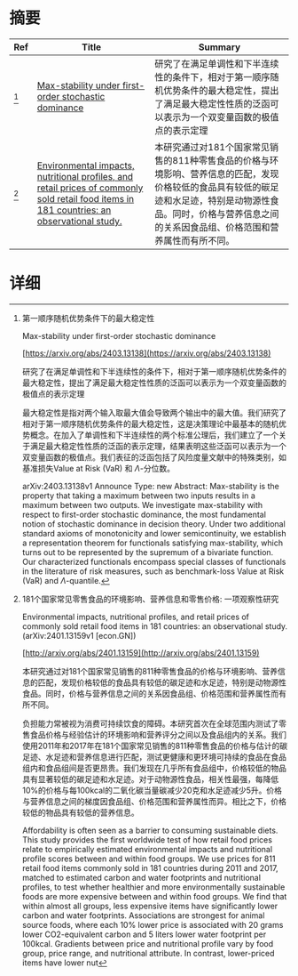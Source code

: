 # 摘要

| Ref | Title | Summary |
| --- | --- | --- |
| [^1] | [Max-stability under first-order stochastic dominance](https://arxiv.org/abs/2403.13138) | 研究了在满足单调性和下半连续性的条件下，相对于第一顺序随机优势条件的最大稳定性，提出了满足最大稳定性性质的泛函可以表示为一个双变量函数的极值点的表示定理 |
| [^2] | [Environmental impacts, nutritional profiles, and retail prices of commonly sold retail food items in 181 countries: an observational study.](http://arxiv.org/abs/2401.13159) | 本研究通过对181个国家常见销售的811种零售食品的价格与环境影响、营养信息的匹配，发现价格较低的食品具有较低的碳足迹和水足迹，特别是动物源性食品。同时，价格与营养信息之间的关系因食品组、价格范围和营养属性而有所不同。 |

# 详细

[^1]: 第一顺序随机优势条件下的最大稳定性

    Max-stability under first-order stochastic dominance

    [https://arxiv.org/abs/2403.13138](https://arxiv.org/abs/2403.13138)

    研究了在满足单调性和下半连续性的条件下，相对于第一顺序随机优势条件的最大稳定性，提出了满足最大稳定性性质的泛函可以表示为一个双变量函数的极值点的表示定理

    

    最大稳定性是指对两个输入取最大值会导致两个输出中的最大值。我们研究了相对于第一顺序随机优势条件的最大稳定性，这是决策理论中最基本的随机优势概念。在加入了单调性和下半连续性的两个标准公理后，我们建立了一个关于满足最大稳定性性质的泛函的表示定理，结果表明这些泛函可以表示为一个双变量函数的极值点。我们表征的泛函包括了风险度量文献中的特殊类别，如基准损失Value at Risk (VaR) 和 $\Lambda$-分位数。

    arXiv:2403.13138v1 Announce Type: new  Abstract: Max-stability is the property that taking a maximum between two inputs results in a maximum between two outputs. We investigate max-stability with respect to first-order stochastic dominance, the most fundamental notion of stochastic dominance in decision theory. Under two additional standard axioms of monotonicity and lower semicontinuity, we establish a representation theorem for functionals satisfying max-stability, which turns out to be represented by the supremum of a bivariate function. Our characterized functionals encompass special classes of functionals in the literature of risk measures, such as benchmark-loss Value at Risk (VaR) and $\Lambda$-quantile.
    
[^2]: 181个国家常见零售食品的环境影响、营养信息和零售价格: 一项观察性研究

    Environmental impacts, nutritional profiles, and retail prices of commonly sold retail food items in 181 countries: an observational study. (arXiv:2401.13159v1 [econ.GN])

    [http://arxiv.org/abs/2401.13159](http://arxiv.org/abs/2401.13159)

    本研究通过对181个国家常见销售的811种零售食品的价格与环境影响、营养信息的匹配，发现价格较低的食品具有较低的碳足迹和水足迹，特别是动物源性食品。同时，价格与营养信息之间的关系因食品组、价格范围和营养属性而有所不同。

    

    负担能力常被视为消费可持续饮食的障碍。本研究首次在全球范围内测试了零售食品价格与经验估计的环境影响和营养评分之间以及食品组内的关系。我们使用2011年和2017年在181个国家常见销售的811种零售食品的价格与估计的碳足迹、水足迹和营养信息进行匹配，测试更健康和更环境可持续的食品在食品组内和食品组间是否更昂贵。我们发现在几乎所有食品组中，价格较低的物品具有显著较低的碳足迹和水足迹。对于动物源性食品，相关性最强，每降低10%的价格与每100kcal的二氧化碳当量碳减少20克和水足迹减少5升。价格与营养信息之间的梯度因食品组、价格范围和营养属性而异。相比之下，价格较低的物品具有较低的营养信息。

    Affordability is often seen as a barrier to consuming sustainable diets. This study provides the first worldwide test of how retail food prices relate to empirically estimated environmental impacts and nutritional profile scores between and within food groups. We use prices for 811 retail food items commonly sold in 181 countries during 2011 and 2017, matched to estimated carbon and water footprints and nutritional profiles, to test whether healthier and more environmentally sustainable foods are more expensive between and within food groups. We find that within almost all groups, less expensive items have significantly lower carbon and water footprints. Associations are strongest for animal source foods, where each 10% lower price is associated with 20 grams lower CO2-equivalent carbon and 5 liters lower water footprint per 100kcal. Gradients between price and nutritional profile vary by food group, price range, and nutritional attribute. In contrast, lower-priced items have lower nut
    

